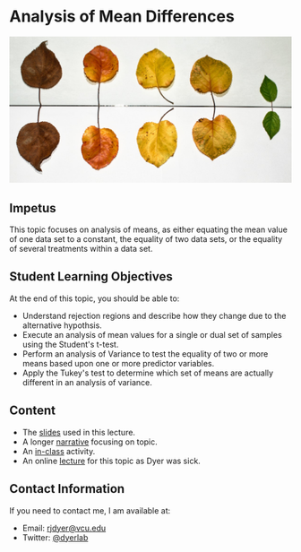 #  Analysis of Mean Differences

![Photo by <a href="https://unsplash.com/@tolga__?utm_source=unsplash&utm_medium=referral&utm_content=creditCopyText">Tolga Ulkan</a> on <a href="https://unsplash.com/s/photos/different-means?utm_source=unsplash&utm_medium=referral&utm_content=creditCopyText">Unsplash</a>](https://github.com/DyerlabTeaching/Analysis-of-Variance/raw/main/media/tolga-ulkan-9k36QqhA0cU-unsplash.jpg)



  

## Impetus

This topic focuses on analysis of means, as either equating the mean value of one data set to a constant, the equality of two data sets, or the equality of several treatments within a data set.

## Student Learning Objectives

At the end of this topic, you should be able to:  
 - Understand rejection regions and describe how they change due to the alternative hypothsis.  
 - Execute an analysis of mean values for a single or dual set of samples using the Student's t-test.
 - Perform an analysis of Variance to test the equality of two or more means based upon one or more predictor variables.
 - Apply the Tukey's test to determine which set of means are actually different in an analysis of variance.

## Content
 - The [slides](https://dyerlabteaching.github.io/Analysis-of-Variance/slides.html) used in this lecture.
 - A longer [narrative](https://dyerlabteaching.github.io/Analysis-of-Variance/narrative.html) focusing on topic.
 - An [in-class](https://dyerlabteaching.github.io/Analysis-of-Variance/in-class.html) activity.
 - An online [lecture](https://youtu.be/Kfm7GAvqyG0) for this topic as Dyer was sick.

## Contact Information

If you need to contact me, I am available at:  
 - Email: rjdyer@vcu.edu
 - Twitter: [@dyerlab](https://twitter.com/dyerlab/)

